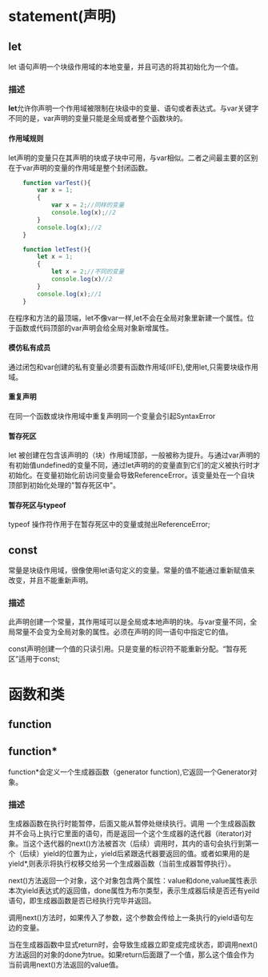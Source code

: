 # statement(声明)

## let  
let 语句声明一个块级作用域的本地变量，并且可选的将其初始化为一个值。
### 描述  
**let**允许你声明一个作用域被限制在块级中的变量、语句或者表达式。与var关键字不同的是，var声明的变量只能是全局或者整个函数块的。
#### 作用域规则  
let声明的变量只在其声明的块或子块中可用，与var相似。二者之间最主要的区别在于var声明的变量的作用域是整个封闭函数。  
```javascript
    function varTest(){
        var x = 1;
        {
            var x = 2;//同样的变量
            console.log(x);//2
        }
        console.log(x);//2
    }

    function letTest(){
        let x = 1;
        {
            let x = 2;//不同的变量
            console.log(x)//2
        }
        console.log(x);//1
    }
```
在程序和方法的最顶端，let不像var一样,let不会在全局对象里新建一个属性。位于函数或代码顶部的var声明会给全局对象新增属性。
#### 模仿私有成员  
通过闭包和var创建的私有变量必须要有函数作用域(IIFE),使用let,只需要块级作用域。
#### 重复声明  
在同一个函数或块作用域中重复声明同一个变量会引起SyntaxError
#### 暂存死区  
let 被创建在包含该声明的（块）作用域顶部，一般被称为提升。与通过var声明的有初始值undefined的变量不同，通过let声明的的变量直到它们的定义被执行时才初始化。在变量初始化前访问变量会导致ReferenceError。该变量处在一个自块顶部到初始化处理的"暂存死区中"。
#### 暂存死区与typeof  
typeof 操作符作用于在暂存死区中的变量或抛出ReferenceError;

## const  
常量是块级作用域，很像使用let语句定义的变量。常量的值不能通过重新赋值来改变，并且不能重新声明。
### 描述  
此声明创建一个常量，其作用域可以是全局或本地声明的块。与var变量不同，全局常量不会变为全局对象的属性。必须在声明的同一语句中指定它的值。

const声明创建一个值的只读引用。只是变量的标识符不能重新分配。“暂存死区”适用于const;

# 函数和类
## function
## function*  
function*会定义一个生成器函数（generator function),它返回一个Generator对象。
### 描述  
生成器函数在执行时能暂停，后面又能从暂停处继续执行。调用 一个生成器函数并不会马上执行它里面的语句，而是返回一个这个生成器的迭代器（iterator)对象。当这个迭代器的next()方法被首次（后续）调用时，其内的语句会执行到第一个（后续）yield的位置为止，yield后紧跟迭代器要返回的值。或者如果用的是yield*,则表示将执行权移交给另一个生成器函数（当前生成器暂停执行）。

next()方法返回一个对象，这个对象包含两个属性：value和done,value属性表示本次yield表达式的返回值，done属性为布尔类型，表示生成器后续是否还有yeild语句，即生成器函数是否已经执行完毕并返回。

调用next()方法时，如果传入了参数，这个参数会传给上一条执行的yield语句左边的变量。

当在生成器函数中显式return时，会导致生成器立即变成完成状态，即调用next()方法返回的对象的done为true。如果return后面跟了一个值，那么这个值会作为当前调用next()方法返回的value值。

